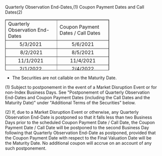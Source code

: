 Quarterly Observation End-Dates,(1) Coupon Payment Dates and Call Dates(2)

<table style="width: 67.803%; height: 166.734px;" border="1" cellspacing="0" cellpadding="6" align="center">
<tbody>
<tr style="height: 22.3906px;">
<td style="width: 49.9874%; height: 22.3906px;">Quarterly Observation End-Dates</td>
<td style="width: 49.9874%; height: 22.3906px;">Coupon Payment Dates / Call Dates</td>
</tr>
<tr style="height: 22.3906px;">
<td style="width: 49.9874%; height: 22.3906px; text-align: center;">5/3/2021&nbsp;</td>
<td style="width: 49.9874%; text-align: center; height: 22.3906px;">5/6/2021</td>
</tr>
<tr style="height: 22.3906px;">
<td style="width: 49.9874%; height: 22.3906px; text-align: center;">8/2/2021</td>
<td style="width: 49.9874%; text-align: center; height: 22.3906px;">8/5/2021</td>
</tr>
<tr style="height: 22.3906px;">
<td style="width: 49.9874%; height: 22.3906px; text-align: center;">11/1/2021&nbsp;</td>
<td style="width: 49.9874%; text-align: center; height: 22.3906px;">11/4/2021</td>
</tr>
<tr style="height: 22.3906px;">
<td style="width: 49.9874%; height: 22.3906px; text-align: center;">2/1/2022&nbsp;</td>
<td style="width: 49.9874%; text-align: center; height: 22.3906px;">2/4/2022</td>
</tr>
<tr style="height: 22.3906px;">
<td style="width: 49.9874%; height: 22.3906px; text-align: center;">5/2/2022&nbsp;</td>
<td style="width: 49.9874%; text-align: center; height: 22.3906px;">5/5/2022</td>
</tr>
<tr style="height: 22.3906px;">
<td style="width: 49.9874%; height: 22.3906px; text-align: center;">8/1/2022&nbsp;</td>
<td style="width: 49.9874%; text-align: center; height: 22.3906px;">8/4/2022</td>
</tr>
<tr style="height: 10px;">
<td style="width: 49.9874%; height: 10px; text-align: center;">11/1/2022 (Final Valuation Date)&nbsp;</td>
<td style="width: 49.9874%; text-align: center; height: 10px;">Maturity Date*</td>
</tr>
</tbody>
</table>

* The Securities are not callable on the Maturity Date.

(1) Subject to postponement in the event of a Market Disruption Event or for non-Index Business Days. See "Postponement of Quarterly Observation End-Dates and Coupon Payment Dates (including the Call Dates and the Maturity Date)" under "Additional Terms of the Securities" below.

(2) If, due to a Market Disruption Event or otherwise, any Quarterly Observation End-Date is postponed so that it falls less than two Business Days prior to the scheduled Coupon Payment Date / Call Date, the Coupon Payment Date / Call Date will be postponed to the second Business Day following that Quarterly Observation End-Date as postponed, provided that the Coupon Payment Date with respect to the Final Valuation Date will be the Maturity Date. No additional coupon will accrue on an account of any such postponement.

